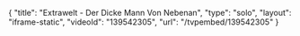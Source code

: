 {
    "title": "Extrawelt - Der Dicke Mann Von Nebenan",
    "type": "solo",
    "layout": "iframe-static",
    "videoId": "139542305",
    "url": "\/tvpembed\/139542305"
}